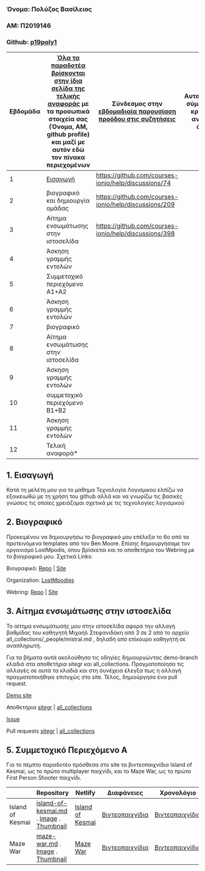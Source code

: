 ### Όνομα: Πολύζος Βασίλειος
### ΑΜ: Π2019146

### Github: [p19poly1](https://github.com/p19poly1)

| Εβδομάδα | [Όλα τα παραδοτέα βρίσκονται στην ίδια σελίδα της τελικής αναφοράς](https://courses-ionio.github.io/help/deliverables/) με τα προσωπικά στοιχεία σας (Όνομα, ΑΜ, github profile) και μαζί με αυτόν εδώ τον πίνακα περιεχομένων | Σύνδεσμος στην [εβδομαδιαία παρουσίαση προόδου στις συζητήσεις](https://github.com/courses-ionio/help/discussions/categories/show-and-tell) | Αυτοαξιολόγηση σύμφωνα με τα κριτήρια της αντίστοιχης άσκησης |
| --- | --- | --- | --- |
| 1 | [Εισαγωγή](#εισαγωγή) |https://github.com/courses-ionio/help/discussions/74 | |
| 2 | βιογραφικό και δημιουργία ομάδας |https://github.com/courses-ionio/help/discussions/209 | |
| 3 | Αίτημα ενσωμάτωσης στην ιστοσελίδα |https://github.com/courses-ionio/help/discussions/398 | |
| 4 | Άσκηση γραμμής εντολών | | |
| 5 | Συμμετοχικό περιεχόμενο A1+A2 | | |
| 6 | Άσκηση γραμμής εντολών | | |
| 7 | βιογραφικό | | |
| 8 | Αίτημα ενσωμάτωσης στην ιστοσελίδα | | |
| 9 | Άσκηση γραμμής εντολών | | |
| 10 | συμμετοχικό περιεχόμενο B1+B2 | | |
| 11 | Άσκηση γραμμής εντολών | | |
| 12 | Τελική αναφορά* | | |

## 1. Εισαγωγή

Κατά τη μελέτη μου για το μάθημα Τεχνολογία Λογισμικού ελπίζω να εξοικειωθώ με τη χρήση του github αλλά και να γνωρίζω τις βασικές γνώσεις τις οποίες χρειάζομαι σχετικά με τις τεχνολογίες λογισμικού

## 2. Βιογραφικό
Προκειμένου να δημιουργήσω το βιογραφικό μου επέλεξα το 6ο από τα προτεινόμενα templates από τον Ben Moore.
Επίσης δημιουργήσαμε τον οργανισμό LostMpodis, όπου βρίσκεται και το αποθετήριο του Webring με το βιογραφικό μου.
Σχετικά Links:

Βιογραφικό: [Repo](https://github.com/p19poly1/md-cv/blob/master/index.md) | [Site](https://p19poly1.github.io/md-cv/)

Organization: [LostMpodies](https://github.com/LostMpodis)

Webring: [Repo](https://github.com/LostMpodis/webring) | [Site](https://lostmpodis.github.io/webring/)

## 3. Αίτημα ενσωμάτωσης στην ιστοσελίδα
Το αίτημα ενσωμάτωσής μου στην ιστοσελίδα αφορά την αλλαγή βαθμίδας του καθηγητή Μιχαήλ Στεφανιδάκη από 3 σε 2 από το αρχείο all_collections/_people/mistral.md , δηλαδή από επίκουρο καθηγητή σε αναπληρωτή.

Για τα βήματα αυτά ακολούθησα τις οδηγίες δημιουργώντας demo-branch κλαδιά στα αποθετήρια sitegr και all_collections. Πραγματοποίησα τις αλλαγές σε αυτά τα κλαδιά και στη συνέχεια έλεγξα πως η αλλαγή πραγματοποιήθηκε επιτυχώς στο site. Τέλος, δημιούργησα ένα pull request.

[Demo site](https://p19poly1.netlify.app/people/)

Αποθετήρια [sitegr](https://github.com/p19poly1/sitegr) | [all_collections](https://github.com/p19poly1/all_collections)

[Issue](https://github.com/ioniodi/sitegr/issues/340)

Pull requests [sitegr](https://github.com/ioniodi/sitegr/pull/348) | [all_collections](https://github.com/ioniodi/all_collections/pull/39)

## 5. Συμμετοχικό Περιεχόμενο Α

Για το πέμπτο παραδοτέο πρόσθεσα στο site τα βιντεοπαιχνίδια Island of Kesmai, ως το πρώτο multiplayer παιχνίδι, και το Maze War, ως το πρώτο First Person Shooter παιχνίδι.

| | Repository | Netlify | Διαφάνειες | Χρονολόγιο |
| --- | --- | --- | --- | --- |
| Island of Kesmai | [island-of-kesmai.md](https://github.com/p19poly1/_gallery/blob/demo-_gallery/island-of-kesmai.md) . [image](https://github.com/p19poly1/images/blob/demo-images/island-of-kesmai.jpg) . [Thumbnail](https://github.com/p19poly1/images/blob/demo-images/island-of-kesmai-thumb.jpg) |  [Island of Kesmai](https://p19poly1-site.netlify.app//gallery/island-of-kesmai/) | [Βιντεοπαιχνίδια](https://p19poly1-site.netlify.app//slides/videogames/) | [Βιντεοπαιχνίδια](https://p19poly1-site.netlify.app//timeline/videogames/) | 
| Maze War | [maze-war.md](https://github.com/p19poly1/_gallery/blob/demo-_gallery/maze-war.md) . [Image](https://github.com/p19poly1/images/blob/demo-images/maze-war.jpg) . [Thumbnail](https://github.com/p19poly1/images/blob/demo-images/maze-war-thumb.jpg) | [Maze War](https://p19poly1-site.netlify.app//gallery/maze-war/) | [Βιντεοπαιχνίδια](https://p19poly1-site.netlify.app//slides/videogames/) | [Βιντεοπαιχνίδια](https://p19poly1-site.netlify.app//timeline/videogames/) |
